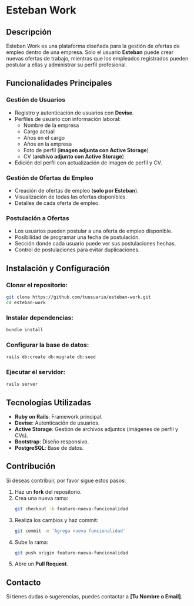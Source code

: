 # Esteban Work

## Descripción

Esteban Work es una plataforma diseñada para la gestión de ofertas de empleo dentro de una empresa. Solo el usuario **Esteban** puede crear nuevas ofertas de trabajo, mientras que los empleados registrados pueden postular a ellas y administrar su perfil profesional.

## Funcionalidades Principales

### Gestión de Usuarios
- Registro y autenticación de usuarios con **Devise**.
- Perfiles de usuario con información laboral:
  - Nombre de la empresa
  - Cargo actual
  - Años en el cargo
  - Años en la empresa
  - Foto de perfil (**imagen adjunta con Active Storage**)
  - CV (**archivo adjunto con Active Storage**)
- Edición del perfil con actualización de imagen de perfil y CV.

### Gestión de Ofertas de Empleo
- Creación de ofertas de empleo (**solo por Esteban**).
- Visualización de todas las ofertas disponibles.
- Detalles de cada oferta de empleo.

### Postulación a Ofertas
- Los usuarios pueden postular a una oferta de empleo disponible.
- Posibilidad de programar una fecha de postulación.
- Sección donde cada usuario puede ver sus postulaciones hechas.
- Control de postulaciones para evitar duplicaciones.

## Instalación y Configuración

### Clonar el repositorio:
```bash
git clone https://github.com/tuusuario/esteban-work.git
cd esteban-work
```

### Instalar dependencias:
```bash
bundle install
```

### Configurar la base de datos:
```bash
rails db:create db:migrate db:seed
```

### Ejecutar el servidor:
```bash
rails server
```

## Tecnologías Utilizadas
- **Ruby on Rails**: Framework principal.
- **Devise**: Autenticación de usuarios.
- **Active Storage**: Gestión de archivos adjuntos (imágenes de perfil y CVs).
- **Bootstrap**: Diseño responsivo.
- **PostgreSQL**: Base de datos.

## Contribución
Si deseas contribuir, por favor sigue estos pasos:
1. Haz un **fork** del repositorio.
2. Crea una nueva rama:
   ```bash
   git checkout -b feature-nueva-funcionalidad
   ```
3. Realiza los cambios y haz commit:
   ```bash
   git commit -m 'Agrega nueva funcionalidad'
   ```
4. Sube la rama:
   ```bash
   git push origin feature-nueva-funcionalidad
   ```
5. Abre un **Pull Request**.

## Contacto
Si tienes dudas o sugerencias, puedes contactar a **[Tu Nombre o Email]**.
